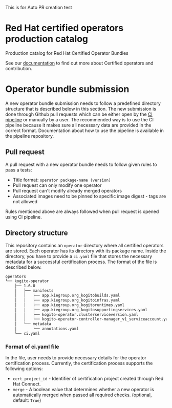 This is for Auto PR creation test

# Red Hat certified operators production catalog
Production catalog for Red Hat Certified Operator Bundles

See our [documentation](https://redhat-openshift-ecosystem.github.io/operator-pipelines/) to
find out more about Certified operators and contribution.


# Operator bundle submission
A new operator bundle submission needs to follow a predefined directory
structure that is described below in this section. The new submission is
done through Github pull requests which can be either open by the [CI pipeline][ci-pipeline] or
manually by a user. The recommended way is to use the CI pipeline because it makes
sure all necessary data are provided in the correct format. Documentation about how
to use the pipeline is available in the pipeline repository.

## Pull request
A pull request with a new operator bundle needs to follow given rules to pass a tests:
 * Title format: `operator package-name (version)`
 * Pull request can only modify one operator
 * Pull request can't modify already merged operators
 * Associated images need to be pinned to specific image digest - tags are not allowed

Rules mentioned above are always followed when pull request is opened using CI pipeline.

## Directory structure
This repository contains an `operator` directory where all certified operators
are stored. Each operator has its directory with its package name. Inside the directory,
you have to provide a `ci.yaml` file that stores the necessary metadata for a successful
certification process. The format of the file is described below.

```bash
operators
└── kogito-operator
    ├── 1.6.0
    │   ├── manifests
    │   │   ├── app.kiegroup.org_kogitobuilds.yaml
    │   │   ├── app.kiegroup.org_kogitoinfras.yaml
    │   │   ├── app.kiegroup.org_kogitoruntimes.yaml
    │   │   ├── app.kiegroup.org_kogitosupportingservices.yaml
    │   │   ├── kogito-operator.clusterserviceversion.yaml
    │   │   └── kogito-operator-controller-manager_v1_serviceaccount.yaml
    │   └── metadata
    │       └── annotations.yaml
    └── ci.yaml
```

### Format of ci.yaml file
In the file, user needs to provide necessary details for the operator certification process.
Currently, the certification process supports the following options:

* `cert_project_id` - Identifier of certification project created through Red Hat Connect.
* `merge` - A boolean value that determines whether a new operator is automatically
merged when passed all required checks. (optional, default: `True`)

[ci-pipeline]:   https://github.com/redhat-openshift-ecosystem/operator-pipelines
